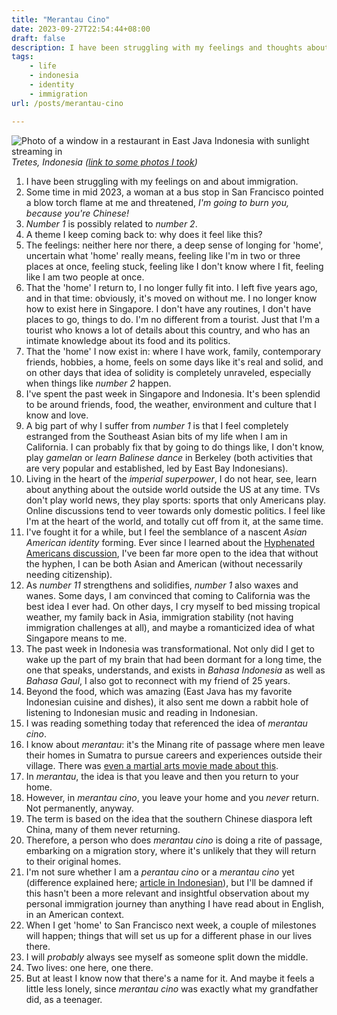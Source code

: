 ```yaml
---
title: "Merantau Cino"
date: 2023-09-27T22:54:44+08:00
draft: false
description: I have been struggling with my feelings and thoughts about immigration. Turns out, it's a problem with how painfully not specific English can be.
tags: 
    - life
    - indonesia
    - identity
    - immigration
url: /posts/merantau-cino

---
```


![Photo of a window in a restaurant in East Java Indonesia with sunlight streaming in](/img/eastjava.jpg "Photo of a window in a restaurant in East Java Indonesia with sunlight streaming in")
*Tretes, Indonesia ([link to some photos I took](https://micro.popagandhi.com/2023/09/26/roadtrip-to-tretes.html))*

1. I have been struggling with my feelings on and about immigration. 
2. Some time in mid 2023, a woman at a bus stop in San Francisco pointed a blow torch flame at me and threatened, *I'm going to burn you, because you're Chinese!*
3. *Number 1* is possibly related to *number 2*.
4. A theme I keep coming back to: why does it feel like this?
5. The feelings: neither here nor there, a deep sense of longing for 'home', uncertain what 'home' really means, feeling like I'm in two or three places at once, feeling stuck, feeling like I don't know where I fit, feeling like I am two people at once.
6. That the 'home' I return to, I no longer fully fit into. I left five years ago, and in that time: obviously, it's moved on without me. I no longer know how to exist here in Singapore. I don't have any routines, I don't have places to go, things to do. I'm no different from a tourist. Just that I'm a tourist who knows a lot of details about this country, and who has an intimate knowledge about its food and its politics.
7. That the 'home' I now exist in: where I have work, family, contemporary friends, hobbies, a home, feels on some days like it's real and solid, and on other days that idea of solidity is completely unraveled, especially when things like *number 2* happen.
8. I've spent the past week in Singapore and Indonesia. It's been splendid to be around friends, food, the weather, environment and culture that I know and love.
9. A big part of why I suffer from *number 1* is that I feel completely estranged from the Southeast Asian bits of my life when I am in California. I can probably fix that by going to do things like, I don't know, play *gamelan* or *learn Balinese dance* in Berkeley (both activities that are very popular and established, led by East Bay Indonesians).
10. Living in the heart of the *imperial superpower*, I do not hear, see, learn about anything about the outside world outside the US at any time. TVs don't play world news, they play sports: sports that only Americans play. Online discussions tend to veer towards only domestic politics. I feel like I'm at the heart of the world, and totally cut off from it, at the same time.
11. I've fought it for a while, but I feel the semblance of a nascent *Asian American identity* forming. Ever since I learned about the [Hyphenated Americans discussion](https://www.aaja.org/2021/06/11/aaja-commends-the-new-york-times-decision-to-drop-the-hyphen-in-asian-american/), I've been far more open to the idea that without the hyphen, I can be both Asian and American (without necessarily needing citizenship). 
12. As *number 11* strengthens and solidifies, *number 1* also waxes and wanes. Some days, I am convinced that coming to California was the best idea I ever had. On other days, I cry myself to bed missing tropical weather, my family back in Asia, immigration stability (not having immigration challenges at all), and maybe a romanticized idea of what Singapore means to me.
13. The past week in Indonesia was transformational. Not only did I get to wake up the part of my brain that had been dormant for a long time, the one that speaks, understands, and exists in *Bahasa Indonesia* as well as *Bahasa Gaul*, I also got to reconnect with my friend of 25 years. 
14. Beyond the food, which was amazing (East Java has my favorite Indonesian cuisine and dishes), it also sent me down a rabbit hole of listening to Indonesian music and reading in Indonesian.
15. I was reading something today that referenced the idea of *merantau cino*.
16. I know about *merantau*: it's the Minang rite of passage where men leave their homes in Sumatra to pursue careers and experiences outside their village. There was [even a martial arts movie made about this](https://en.wikipedia.org/wiki/Merantau).
17. In *merantau*, the idea is that you leave and then you return to your home.
18. However, in *merantau cino*, you leave your home and you *never* return. Not permanently, anyway.
19. The term is based on the idea that the southern Chinese diaspora left China, many of them never returning.
20. Therefore, a person who does *merantau cino* is doing a rite of passage, embarking on a migration story, where it's unlikely that they will return to their original homes.
21. I'm not sure whether I am a *perantau cino* or a *merantau cino* yet (difference explained here; [article in Indonesian](https://www.kompasiana.com/tjiptadinataeffendi21may43/6072d213d541df56a242f632/beda-antara-perantau-cino-dan-merantau-cino)), but I'll be damned if this hasn't been a more relevant and insightful observation about my personal immigration journey than anything I have read about in English, in an American context. 
22. When I get 'home' to San Francisco next week, a couple of milestones will happen; things that will set us up for a different phase in our lives there. 
23. I will *probably* always see myself as someone split down the middle.
24. Two lives: one here, one there.
25. But at least I know now that there's a name for it. And maybe it feels a little less lonely, since *merantau cino* was exactly what my grandfather did, as a teenager.